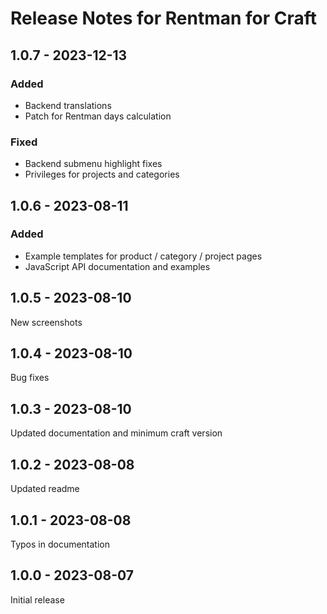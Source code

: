 # Release Notes for Rentman for Craft

## 1.0.7 - 2023-12-13
### Added
* Backend translations
* Patch for Rentman days calculation

### Fixed
* Backend submenu highlight fixes
* Privileges for projects and categories

## 1.0.6 - 2023-08-11
### Added
* Example templates for product / category / project pages
* JavaScript API documentation and examples

## 1.0.5 - 2023-08-10
New screenshots

## 1.0.4 - 2023-08-10
Bug fixes

## 1.0.3 - 2023-08-10
Updated documentation and minimum craft version

## 1.0.2 - 2023-08-08
Updated readme

## 1.0.1 - 2023-08-08
Typos in documentation

## 1.0.0 - 2023-08-07
Initial release
